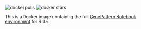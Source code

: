 ![docker pulls](https://img.shields.io/docker/pulls/genepattern/notebook-r36.svg)
![docker stars](https://img.shields.io/docker/stars/genepattern/notebook-r36.svg)

This is a Docker image containing the full [GenePattern Notebook environment](https://notebook.genepattern.org) for R 3.6.
